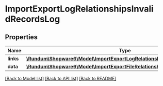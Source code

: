 # ImportExportLogRelationshipsInvalidRecordsLog

## Properties
Name | Type | Description | Notes
------------ | ------------- | ------------- | -------------
**links** | [**\Rundum\Shopware6\Model\ImportExportLogRelationshipsInvalidRecordsLogLinks**](ImportExportLogRelationshipsInvalidRecordsLogLinks.md) |  | [optional] 
**data** | [**\Rundum\Shopware6\Model\ImportExportFileRelationshipsLogData**](ImportExportFileRelationshipsLogData.md) |  | [optional] 

[[Back to Model list]](../../README.md#documentation-for-models) [[Back to API list]](../../README.md#documentation-for-api-endpoints) [[Back to README]](../../README.md)

